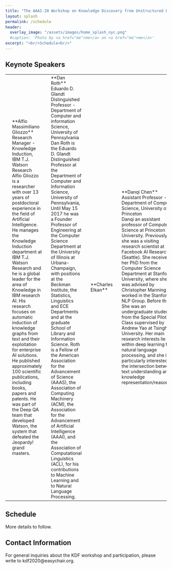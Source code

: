```yaml
---
title: "The AAAI-20 Workshop on Knowledge Discovery from Unstructured Data in Financial Services"
layout: splash
permalink: /schedule
header:
  overlay_image: "/assets/images/home_splash_nyc.png"
  #caption: 'Photo by <a href="me">me</a> on <a href="me">me</a>'
excerpt: "<br/>Schedule<br/>"
---
```

<h2>Keynote Speakers</h2>
<table>
<colgroup>
<col width="30%" />
<col width="70%" />
</colgroup>
<tbody>
<tr>
<td markdown="span"><img src="/assets/images/gliozzo.jpg" alt="Alfio Massimiliano Gliozzo" width="%20"/></td>
<td markdown="span">**Alfio Massimiliano Gliozzo**<br>
Research Manager - Knowledge Induction, IBM T.J. Watson Research<br>
Alfio Gliozzo is a researcher with over 13 years of postdoctoral experience in the field of Artificial Intelligence. He manages the Knowledge Induction department at IBM T.J. Watson Research and he is a global leader for the area of Knowledge in IBM research AI. His research focuses on automatic induction of knowledge graphs from text and their exploitation for enterprise AI solutions. He published approximately 100 scientific publications, including books, papers and patents. He was part of the Deep QA team that developed Watson, the system that defeated the Jeopardy! grand masters.
 </td>
 <td markdown="span"><img src="/assets/images/dan.jpg" alt="Dan Roth" width="%20"/></td>
<td markdown="span">**Dan Roth**<br>
Eduardo D. Glandt Distinguished Professor - Department of Computer and information Science, 
University of Pennsylvania<br>
Dan Roth is the Eduardo D. Glandt Distinguished Professor at the Department of Computer and Information Science, University of Pennsylvania, Until May 15 2017 he was a Founder Professor of Engineering at the Computer Science Department at the University of Illinois at Urbana-Champaign, with positions at the Beckman Institute, the Statistics, Linguistics and ECE Departments and at the graduate School of Library and Information Science. Roth is a Fellow of the American Association for the Advancement of Science (AAAS), the Association of Computing Machinery (ACM), the Association for the Advancement of Artificial Intelligence (AAAI), and the Association of Computational Linguistics (ACL), for his contributions to Machine Learning and to Natural Language Processing.
 </td>
 <td markdown="span"><img src="/assets/images/charles.jpg" alt="Charles P Elkan" width="%20"/></td>
<td markdown="span">**Charles Elkan**<br>
 </td>

 <td markdown="span"><img src="/assets/images/danqi.jpg" alt="Danqi Chen" width="%20"/></td>
<td markdown="span">**Danqi Chen**<br>
Assistant Professor - Department of Computer Science, University of Princeton<br>
Danqi an assistant professor of Computer Science at Princeton University. Previously, she was a visiting research scientist at Facebook AI Research (Seattle). She received her PhD from the Computer Science Department at Stanford University, where she was advised by Christopher Manning and worked in the Stanford NLP Group. Before that, She was an undergraduate student from the Special Pilot CS Class supervised by Andrew Yao at Tsinghua University. Her main research interests lie within deep learning for natural language processing, and she is particularly interested in the intersection between text understanding and knowledge representation/reasoning.
 </td>

</tr>
</tbody>
</table>

<h2>Schedule</h2>

More details to follow. 

<h2 id='contact'>Contact Information</h2>
For general inquiries about the KDF workshop and participation, please write to kdf2020@easychair.org.